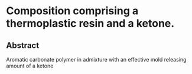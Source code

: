 # Composition comprising a thermoplastic resin and a ketone.

## Abstract
Aromatic carbonate polymer in admixture with an effective mold releasing amount of a ketone